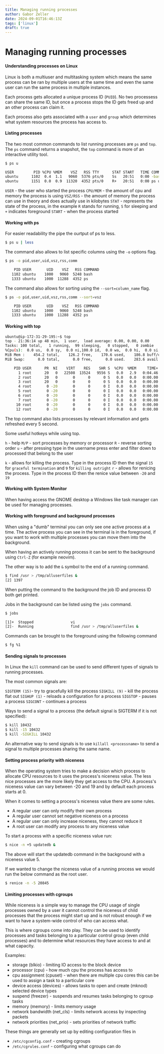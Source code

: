 ```yaml
---
title: Managing running processes
author: Gabor Zeller
date: 2024-09-01T16:46:13Z
tags: ['linux']
draft: true
---
```


# Managing running processes

#### Understanding processes on Linux

Linux is both a multiuser and multitasking system which means the same process can be ran by multiple users at the same time and even the same user can run the same process in multiple instances.

Each process gets allocated a unique process ID (`PUID`). No two processess can share the same ID, but once a process stops the ID gets freed up and an other process can claim it.

Each process also gets associated with a `user` and `group` which determines what system resources the process has access to.

#### Listing processes

The two most common commands to list running processes are `ps` and `top`. The `ps` command returns a snapshot, the `top` command is more of an interactive utility tool.

```sh
$ ps u

USER         PID %CPU %MEM    VSZ   RSS TTY      STAT START   TIME COMMAND
ubuntu      1102  0.4  1.1   9060  5376 pts/0    Ss   20:51   0:00 -bash
ubuntu      1151  0.0  0.9  11320  4352 pts/0    R+   20:51   0:00 ps u
```

`USER` - the user who started the process
`CPU/MEM` - the amount of cpu and memory the process is using
`VSZ/RSS` - the amount of memory the process can use in theory and does actually use in kilobytes
`STAT` - represents the state of the process, in the example `R` stands for running, `S` for sleeping and `+` indicates foreground
`START` - when the process started

#### Working with ps

For easier readability the pipe the ourtput of ps to less.

```sh
$ ps u | less
```

The command also allows to list specific columns using the `-o` options flag.

```sh
$ ps -o pid,user,uid,vsz,rss,comm

    PID USER       UID    VSZ   RSS COMMAND
   1102 ubuntu    1000   9060  5248 bash
   1333 ubuntu    1000  11288  4352 ps
```

The command also allows for sorting using the `--sort=column_name` flag.

```sh
$ ps -o pid,user,uid,vsz,rss,comm --sort=vsz

    PID USER       UID    VSZ   RSS COMMAND
   1102 ubuntu    1000   9060  5248 bash
   1333 ubuntu    1000  11288  4352 ps
```

#### Working with top

```sh
ubuntu@ip-172-31-29-195:~$ top
top - 21:36:14 up 48 min,  1 user,  load average: 0.00, 0.00, 0.00
Tasks: 100 total,   1 running,  99 sleeping,   0 stopped,   0 zombie
%Cpu(s):  0.0 us,  0.0 sy,  0.0 ni,100.0 id,  0.0 wa,  0.0 hi,  0.0 si,  0.0 st
MiB Mem :    454.2 total,    126.2 free,    170.6 used,    186.8 buff/cache
MiB Swap:      0.0 total,      0.0 free,      0.0 used.    283.6 avail Mem

    PID USER      PR  NI    VIRT    RES    SHR S  %CPU  %MEM     TIME+ COMMAND
      1 root      20   0   22508  13524   9556 S   0.0   2.9   0:04.46 systemd
      2 root      20   0       0      0      0 S   0.0   0.0   0:00.00 kthreadd
      3 root      20   0       0      0      0 S   0.0   0.0   0:00.00 pool_workqueue_relea+
      4 root       0 -20       0      0      0 I   0.0   0.0   0:00.00 kworker/R-rcu_g
      5 root       0 -20       0      0      0 I   0.0   0.0   0:00.00 kworker/R-rcu_p
      6 root       0 -20       0      0      0 I   0.0   0.0   0:00.00 kworker/R-slub_
      7 root       0 -20       0      0      0 I   0.0   0.0   0:00.00 kworker/R-netns
     10 root       0 -20       0      0      0 I   0.0   0.0   0:00.00 kworker/0:0H-events_+
     12 root       0 -20       0      0      0 I   0.0   0.0   0:00.00 kworker/R-mm_pe
```

The top command also lists processes by relevant information and gets refreshed every 5 second.

Some useful hotkeys while using top.

`h` - help
`M/P` - sort processes by memory or processor
`R` - reverse sorting order
`u` - after pressing type in the username press enter and filter down to processed that belong to the user

`k` - allows for killing the process. Type in the process ID then the signal `15` for `graceful termination` and `9` for `killing outright`
`r` - allows for renicing the process. Type in the process ID then the renice value between `-20` and `19`

#### Working with System Monitor

When having access the GNOME desktop a Windows like task manager can be used for managing processes.

#### Working with foreground and background processes

When using a "dumb" terminal you can only see one active process at a time. The active process you can see in the terminal is in the foreground, if you want to work with multiple processes you can move them into the background.

When having an actively running process it can be sent to the background using `Ctrl-Z` (for example neovim).

The other way is to add the `&` symbol to the end of a running command.

```sh
$ find /usr > /tmp/alluserfiles &
[2] 1397
```

When putting the command to the background the job ID and process ID both get printed.

Jobs in the background can be listed using the `jobs` command.

```sh
$ jobs

[1]+  Stopped                 vi
[2]-  Running                 find /usr > /tmp/alluserfiles &
```

Commands can be brought to the foreground using the following command

```sh
$ fg %1
```

#### Sending signals to processes

In Linux the `kill` command can be used to send different types of signals to running processes.

The most common signals are:

`SIGTERM (15)`- try to gracefully kill the process
`SIGKILL (9)` - kill the process flat out
`SIGHUP (1)` - reloads a configuration for a process
`SIGSTOP` - pauses a process
`SIGCONT` - continues a process

Ways to send a signal to a process (the default signal is SIGTERM if it is not specified):

```sh
$ kill 10432
$ kill -15 10432
$ kill -SIGKILL 10432
```

An alternative way to send signals is to use `killall <processname>` to send a signal to multiple processes sharing the same name.

#### Setting process priority with niceness

When the operating system tries to make a decision which process to allocate CPU resources to it uses the process's niceness value. The less nice processes are the more likely they get access to the CPU. A process's niceness value can vary between -20 and 19 and by default each process starts at 0.

When it comes to setting a process's niceness value there are some rules.

- A regular user can only modify their own process
- A regular user cannot set negative niceness on a process
- A regular user can only increase niceness, they cannot reduce it
- A root user can modify any process to any niceness value

To start a process with a specific niceness value run:

```sh
$ nice -n +5 updatedb &
```

The above will start the updatedb command in the background with a niceness value 5.

If we wanted to change the niceness value of a running process we would run the below command as the root user.

```sh
$ renice -n -5 20845
```

#### Limiting processes with cgroups

While niceness is a simple way to manage the CPU usage of single processes owned by a user it cannot control the niceness of child processes that the process might start up and is not robust enough if we want to have a system-wide control of who can access what.

This is where cgroups come into play. They can be used to identify processes and tasks belonging to a particular control group (even child processes) and to determine what resources they have access to and at what capacity.

Examples:

- storage (blkio) - limiting IO access to the block device
- processor (cpu) - how much cpu the process has access to
- cpu assignment (cpuset) - when there are multiple cpu cores this can be used to assign a task to a particular core
- device access (devices) - allows tasks to open and create (mknod) selected device types
- suspend (freezer) - suspends and resumes tasks belonging to cgroup tasks
- memory (memory) - limits memory usage
- network bandwidth (net_cls) - limits network access by inspecting packets
- network priorities (net_prio) - sets priorities of network traffic

These things are generally set up by editing configuration files in

- `/etc/cgconfig.conf` - creating cgroups
- `/etc/cgrules.conf` - configuring what cgroups can do
